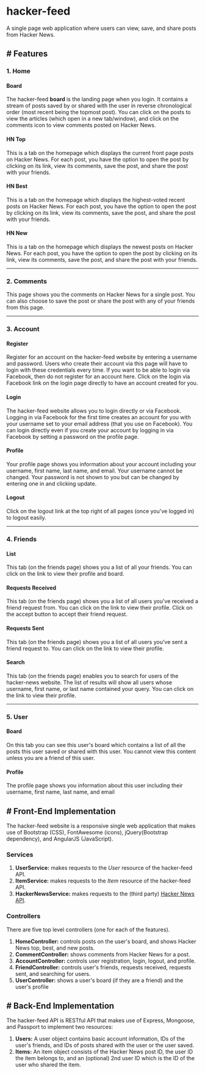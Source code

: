 # hacker-feed
A single page web application where users can view, save, and share posts from Hacker News.

## # Features

### 1. Home

#### Board

The hacker-feed **board** is the landing page when you login. It contains a stream of posts saved by or shared with the user in 
reverse chronological order (most recent being the topmost post). You can click on the posts to view the articles (which open in
a new tab/window), and click on the comments icon to view comments posted on Hacker News.

#### HN Top

This is a tab on the homepage which displays the current front page posts on Hacker News. For each post, you have the option to open 
the post by clicking on its link, view its comments, save the post, and share the post with your friends.

#### HN Best

This is a tab on the homepage which displays the highest-voted recent posts on Hacker News. For each post, you have the option to open 
the post by clicking on its link, view its comments, save the post, and share the post with your friends.

#### HN New

This is a tab on the homepage which displays the newest posts on Hacker News. For each post, you have the option to open 
the post by clicking on its link, view its comments, save the post, and share the post with your friends.

---

### 2. Comments

This page shows you the comments on Hacker News for a single post. You can also choose to save the post or share the post
with any of your friends from this page.

---

### 3. Account

#### Register

Register for an account on the hacker-feed website by entering a username and password. Users who create their account via this
page will have to login with these credentials every time. If you want to be able to login via Facebook, then do not register 
for an account here. Click on the login via Facebook link on the login page directly to have an account created for you.

#### Login

The hacker-feed website allows you to login directly or via Facebook. Logging in via Facebook for the first time creates an account
for you with your username set to your email address (that you use on Facebook). You can login directly even if you create your
account by logging in via Facebook by setting a password on the profile page.

#### Profile

Your profile page shows you information about your account including your username, first name, last name, and email. Your username
cannot be changed. Your password is not shown to you but can be changed by entering one in and clicking update.

#### Logout

Click on the logout link at the top right of all pages (once you've logged in) to logout easily.

---

### 4. Friends

#### List

This tab (on the friends page) shows you a list of all your friends. You can click on the link to view their profile and
board.

#### Requests Received

This tab (on the friends page) shows you a list of all users you've received a friend request from. You can click on the 
link to view their profile. Click on the accept button to accept their friend request.

#### Requests Sent

This tab (on the friends page) shows you a list of all users you've sent a friend request to. You can click on the link to 
view their profile.

#### Search

This tab (on the friends page) enables you to search for users of the hacker-news website. The list of results will show all users
whose username, first name, or last name contained your query. You can click on the link to view their profile.

---

### 5. User

#### Board

On this tab you can see this user's board which contains a list of all the posts this user saved or shared with this user. You
cannot view this content unless you are a friend of this user.

#### Profile

The profile page shows you information about this user including their username, first name, last name, and email

## # Front-End Implementation

The hacker-feed website is a responsive single web application that makes use of Bootstrap (CSS), FontAwesome (icons), 
jQuery(Bootstrap dependency), and AngularJS (JavaScript).

### Services

1. **UserService:**  makes requests to the *User* resource of the hacker-feed API. 
1. **ItemService:** makes requests to the *Item* resource of the hacker-feed API.
1. **HackerNewsService:** makes requests to the (third party) [Hacker News API](https://github.com/HackerNews/API).

### Controllers

There are five top level controllers (one for each of the features).

1. **HomeController:** controls posts on the user's board, and shows Hacker News top, best, and new posts.
2. **CommentController:** shows comments from Hacker News for a post.
3. **AccountController:** controls user registration, login, logout, and profile.
4. **FriendController:** controls user's friends, requests received, requests sent, and searching for users.
5. **UserController:** shows a user's board (if they are a friend) and the user's profile

## # Back-End Implementation

The hacker-feed API is RESTful API that makes use of Express, Mongoose, and Passport to implement two resources:

1. **Users:** A user object contains basic account information, IDs of the user's friends, and IDs of posts shared with the user
or the user saved.
2. **Items:** An item object consists of the Hacker News post ID, the user ID the item belongs to, and an (optional) 2nd user ID
which is the ID of the user who shared the item.
